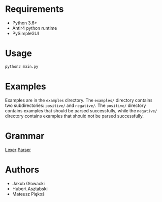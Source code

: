 # Requirements
- Python 3.6+
- Antlr4 python runtime
- PySimpleGUI

# Usage
```bash
python3 main.py
```
# Examples
Examples are in the `examples` directory. The `examples/` directory contains two subdirectories: `positive/` and `negative/`. The `positive/` directory contains examples that should be parsed successfully, while the `negative/` directory contains examples that should not be parsed successfully.

# Grammar
[Lexer](grammar/AdaGrammarLexer.g4)
[Parser](grammar/AdaGrammarParser.g4)
# Authors
- Jakub Głowacki
- Hubert Asztabski
- Mateusz Piękoś






